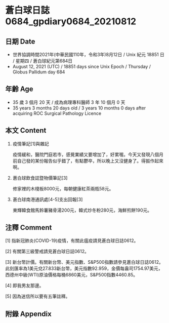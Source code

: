 [_metadata_:encoding]: - "utf-8"
[_metadata_:language]: - "zh-Hant-TW"
[_metadata_:fileformat]: - "markdown"
[_metadata_:MIME_type]: - "text/plain"
[_metadata_:markdown_version]: - "commonmark version 0.30"
[_metadata_:markdown_spec]: - "https://spec.commonmark.org/0.30/"

# 蒼白球日誌0684_gpdiary0684_20210812 #

## 日期 Date ##

* 世界協調時間2021年(中華民國110年，令和3年)8月12日 / Unix 紀元 18851 日 / 星期四 / 蒼白球紀元第684日
* August 12, 2021 (UTC) / 18851 days since Unix Epoch / Thursday / Globus Pallidum day 684

## 年齡 Age ##

* 35 歲 3 個月 20 天 / 成為病理專科醫師 3 年 10 個月 0 天
* 35 years 3 months 20 days old / 3 years 10 months 0 days after acquiring ROC Surgical Pathology Licence

## 本文 Content ##

1. 疫情筆記[1]與雜記

    疫情緩和，醫院門庭若市，感覺業績又要增加了，好累喔。今天又發現八個月前自己發的某份報告似乎錯了，有點鬱卒，所以晚上又沒健身了。得振作起來啊。
    
2. 蒼白球飲食誌暨物價筆記[3]

    修家裡的木棧板8000元，每朝健康紅茶兩瓶58元。
    
3. 蒼白球南港通訊處[4-5]支出回報[3]

    東輝韓食館馬鈴薯豬骨湯200元，韓式炒冬粉280元，海鮮煎餅190元。

## 注釋 Comment ##

[1] 指新冠肺炎(COVID-19)疫情，有關此瘟疫請見蒼白球日誌0612。

[2] 有關第三級警戒請見蒼白球日誌0612。

[3] 新台幣計價。有關新台幣、美元指數、S&P500指數請參見蒼白球日誌0612。此刻匯率為1美元兌27.833新台幣，美元指數92.959，金價每盎司1754.97美元，西德州中級(WTI)原油價格每桶6860美元，S&P500指數4460.85。

[4] 即我男友那邊。

[5] 因為迷信所以要有五筆註釋。

## 附錄 Appendix ##

